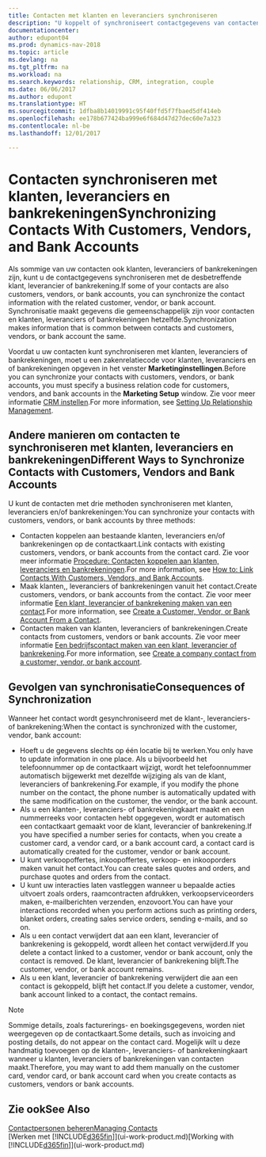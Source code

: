 ```yaml
---
title: Contacten met klanten en leveranciers synchroniseren
description: "U koppelt of synchroniseert contactgegevens van contacten die tevens klanten, leveranciers of bankrekeningen zijn, zodat u de gegevens slechts op één locatie hoeft bij te werken."
documentationcenter: 
author: edupont04
ms.prod: dynamics-nav-2018
ms.topic: article
ms.devlang: na
ms.tgt_pltfrm: na
ms.workload: na
ms.search.keywords: relationship, CRM, integration, couple
ms.date: 06/06/2017
ms.author: edupont
ms.translationtype: HT
ms.sourcegitcommit: 1dfba8b14019991c95f40ffd5f7fbaed5df414eb
ms.openlocfilehash: ee178b677424ba999e6f684d47d27dec60e7a323
ms.contentlocale: nl-be
ms.lasthandoff: 12/01/2017

---
```

# <a name="synchronizing-contacts-with-customers-vendors-and-bank-accounts"></a><span data-ttu-id="0ad0c-103">Contacten synchroniseren met klanten, leveranciers en bankrekeningen</span><span class="sxs-lookup"><span data-stu-id="0ad0c-103">Synchronizing Contacts With Customers, Vendors, and Bank Accounts</span></span>
<span data-ttu-id="0ad0c-104">Als sommige van uw contacten ook klanten, leveranciers of bankrekeningen zijn, kunt u de contactgegevens synchroniseren met de desbetreffende klant, leverancier of bankrekening.</span><span class="sxs-lookup"><span data-stu-id="0ad0c-104">If some of your contacts are also customers, vendors, or bank accounts, you can synchronize the contact information with the related customer, vendor, or bank account.</span></span> <span data-ttu-id="0ad0c-105">Synchronisatie maakt gegevens die gemeenschappelijk zijn voor contacten en klanten, leveranciers of bankrekeningen hetzelfde.</span><span class="sxs-lookup"><span data-stu-id="0ad0c-105">Synchronization makes information that is common between contacts and customers, vendors, or bank account the same.</span></span>  

<span data-ttu-id="0ad0c-106">Voordat u uw contacten kunt synchroniseren met klanten, leveranciers of bankrekeningen, moet u een zakenrelatiecode voor klanten, leveranciers en of bankrekeningen opgeven in het venster **Marketinginstellingen**.</span><span class="sxs-lookup"><span data-stu-id="0ad0c-106">Before you can synchronize your contacts with customers, vendors, or bank accounts, you must specify a business relation code for customers, vendors, and bank accounts in the **Marketing Setup** window.</span></span> <span data-ttu-id="0ad0c-107">Zie voor meer informatie [CRM instellen](marketing-setup-marketing.md).</span><span class="sxs-lookup"><span data-stu-id="0ad0c-107">For more information, see [Setting Up Relationship Management](marketing-setup-marketing.md).</span></span>

## <a name="different-ways-to-synchronize-contacts-with-customers-vendors-and-bank-accounts"></a><span data-ttu-id="0ad0c-108">Andere manieren om contacten te synchroniseren met klanten, leveranciers en bankrekeningen</span><span class="sxs-lookup"><span data-stu-id="0ad0c-108">Different Ways to Synchronize Contacts with Customers, Vendors and Bank Accounts</span></span>
<span data-ttu-id="0ad0c-109">U kunt de contacten met drie methoden synchroniseren met klanten, leveranciers en/of bankrekeningen:</span><span class="sxs-lookup"><span data-stu-id="0ad0c-109">You can synchronize your contacts with customers, vendors, or bank accounts by three methods:</span></span>

* <span data-ttu-id="0ad0c-110">Contacten koppelen aan bestaande klanten, leveranciers en/of bankrekeningen op de contactkaart.</span><span class="sxs-lookup"><span data-stu-id="0ad0c-110">Link contacts with existing customers, vendors, or bank accounts from the contact card.</span></span> <span data-ttu-id="0ad0c-111">Zie voor meer informatie [Procedure: Contacten koppelen aan klanten, leveranciers en bankrekeningen](marketing-how-link-contact.md).</span><span class="sxs-lookup"><span data-stu-id="0ad0c-111">For more information, see [How to: Link Contacts With Customers, Vendors, and Bank Accounts](marketing-how-link-contact.md).</span></span>
* <span data-ttu-id="0ad0c-112">Maak klanten,, leveranciers of bankrekeningen vanuit het contact.</span><span class="sxs-lookup"><span data-stu-id="0ad0c-112">Create customers, vendors, or bank accounts from the contact.</span></span> <span data-ttu-id="0ad0c-113">Zie voor meer informatie [Een klant, leverancier of bankrekening maken van een contact](marketing-how-create-contacts-new-customers-vendors-bank-accounts.md).</span><span class="sxs-lookup"><span data-stu-id="0ad0c-113">For more information, see [Create a Customer, Vendor, or Bank Account From a Contact](marketing-how-create-contacts-new-customers-vendors-bank-accounts.md).</span></span>
* <span data-ttu-id="0ad0c-114">Contacten maken van klanten, leveranciers of bankrekeningen.</span><span class="sxs-lookup"><span data-stu-id="0ad0c-114">Create contacts from customers, vendors or bank accounts.</span></span> <span data-ttu-id="0ad0c-115">Zie voor meer informatie [Een bedrijfscontact maken van een klant, leverancier of bankrekening](marketing-how-create-contact-companies.md).</span><span class="sxs-lookup"><span data-stu-id="0ad0c-115">For more information, see [Create a company contact from a customer, vendor, or bank account](marketing-how-create-contact-companies.md).</span></span>

## <a name="consequences-of-synchronization"></a><span data-ttu-id="0ad0c-116">Gevolgen van synchronisatie</span><span class="sxs-lookup"><span data-stu-id="0ad0c-116">Consequences of Synchronization</span></span>
<span data-ttu-id="0ad0c-117">Wanneer het contact wordt gesynchroniseerd met de klant-, leveranciers- of bankrekening:</span><span class="sxs-lookup"><span data-stu-id="0ad0c-117">When the contact is synchronized with the customer, vendor, bank account:</span></span>

* <span data-ttu-id="0ad0c-118">Hoeft u de gegevens slechts op één locatie bij te werken.</span><span class="sxs-lookup"><span data-stu-id="0ad0c-118">You only have to update information in one place.</span></span> <span data-ttu-id="0ad0c-119">Als u bijvoorbeeld het telefoonnummer op de contactkaart wijzigt, wordt het telefoonnummer automatisch bijgewerkt met dezelfde wijziging als van de klant, leveranciers of bankrekening.</span><span class="sxs-lookup"><span data-stu-id="0ad0c-119">For example, if you modify the phone number on the contact, the phone number is automatically updated with the same modification on the customer, the vendor, or the bank account.</span></span>
* <span data-ttu-id="0ad0c-120">Als u een klanten-, leveranciers- of bankrekeningkaart maakt en een nummerreeks voor contacten hebt opgegeven, wordt er automatisch een contactkaart gemaakt voor de klant, leverancier of bankrekening.</span><span class="sxs-lookup"><span data-stu-id="0ad0c-120">If you have specified a number series for contacts, when you create a customer card, a vendor card, or a bank account card, a contact card is automatically created for the customer, vendor or bank account.</span></span>
* <span data-ttu-id="0ad0c-121">U kunt verkoopoffertes, inkoopoffertes, verkoop- en inkooporders maken vanuit het contact.</span><span class="sxs-lookup"><span data-stu-id="0ad0c-121">You can create sales quotes and orders, and purchase quotes and orders from the contact.</span></span>
* <span data-ttu-id="0ad0c-122">U kunt uw interacties laten vastleggen wanneer u bepaalde acties uitvoert zoals orders, raamcontracten afdrukken, verkoopserviceorders maken, e-mailberichten verzenden, enzovoort.</span><span class="sxs-lookup"><span data-stu-id="0ad0c-122">You can have your interactions recorded when you perform actions such as printing orders, blanket orders, creating sales service orders, sending e-mails, and so on.</span></span>
* <span data-ttu-id="0ad0c-123">Als u een contact verwijdert dat aan een klant, leverancier of bankrekening is gekoppeld, wordt alleen het contact verwijderd.</span><span class="sxs-lookup"><span data-stu-id="0ad0c-123">If you delete a contact linked to a customer, vendor or bank account, only the contact is removed.</span></span> <span data-ttu-id="0ad0c-124">De klant, leverancier of bankrekening blijft.</span><span class="sxs-lookup"><span data-stu-id="0ad0c-124">The customer, vendor, or bank account remains.</span></span>
* <span data-ttu-id="0ad0c-125">Als u een klant, leverancier of bankrekening verwijdert die aan een contact is gekoppeld, blijft het contact.</span><span class="sxs-lookup"><span data-stu-id="0ad0c-125">If you delete a customer, vendor, bank account linked to a contact, the contact remains.</span></span>

> [!NOTE]  
>   <span data-ttu-id="0ad0c-126">Sommige details, zoals facturerings- en boekingsgegevens, worden niet weergegeven op de contactkaart.</span><span class="sxs-lookup"><span data-stu-id="0ad0c-126">Some details, such as invoicing and posting details, do not appear on the contact card.</span></span> <span data-ttu-id="0ad0c-127">Mogelijk wilt u deze handmatig toevoegen op de klanten-, leveranciers- of bankrekeningkaart wanneer u klanten, leveranciers of bankrekeningen van contacten maakt.</span><span class="sxs-lookup"><span data-stu-id="0ad0c-127">Therefore, you may want to add them manually on the customer card, vendor card, or bank account card when you create contacts as customers, vendors or bank accounts.</span></span>

## <a name="see-also"></a><span data-ttu-id="0ad0c-128">Zie ook</span><span class="sxs-lookup"><span data-stu-id="0ad0c-128">See Also</span></span>
[<span data-ttu-id="0ad0c-129">Contactpersonen beheren</span><span class="sxs-lookup"><span data-stu-id="0ad0c-129">Managing Contacts</span></span>](marketing-contacts.md)  
<span data-ttu-id="0ad0c-130">[Werken met [!INCLUDE[d365fin](includes/d365fin_md.md)]](ui-work-product.md)</span><span class="sxs-lookup"><span data-stu-id="0ad0c-130">[Working with [!INCLUDE[d365fin](includes/d365fin_md.md)]](ui-work-product.md)</span></span>


